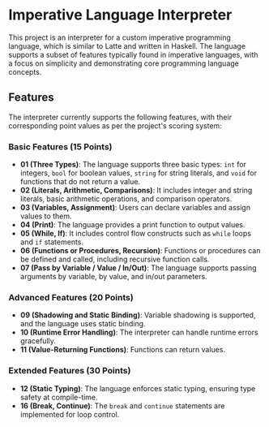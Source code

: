 # Imperative Language Interpreter

This project is an interpreter for a custom imperative programming language, which is similar to Latte and written in Haskell. The language supports a subset of features typically found in imperative languages, with a focus on simplicity and demonstrating core programming language concepts.

## Features

The interpreter currently supports the following features, with their corresponding point values as per the project's scoring system:

### Basic Features (15 Points)
- **01 (Three Types)**: The language supports three basic types: `int` for integers, `bool` for boolean values, `string` for string literals, and `void` for functions that do not return a value.
- **02 (Literals, Arithmetic, Comparisons)**: It includes integer and string literals, basic arithmetic operations, and comparison operators.
- **03 (Variables, Assignment)**: Users can declare variables and assign values to them.
- **04 (Print)**: The language provides a print function to output values.
- **05 (While, If)**: It includes control flow constructs such as `while` loops and `if` statements.
- **06 (Functions or Procedures, Recursion)**: Functions or procedures can be defined and called, including recursive function calls.
- **07 (Pass by Variable / Value / In/Out)**: The language supports passing arguments by variable, by value, and in/out parameters.

### Advanced Features (20 Points)
- **09 (Shadowing and Static Binding)**: Variable shadowing is supported, and the language uses static binding.
- **10 (Runtime Error Handling)**: The interpreter can handle runtime errors gracefully.
- **11 (Value-Returning Functions)**: Functions can return values.

### Extended Features (30 Points)
- **12 (Static Typing)**: The language enforces static typing, ensuring type safety at compile-time.
- **16 (Break, Continue)**: The `break` and `continue` statements are implemented for loop control.
